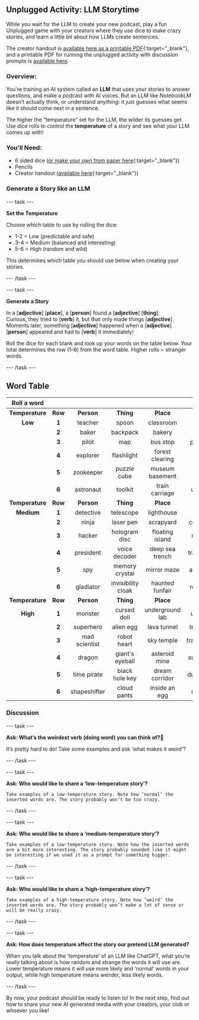 ## Unplugged Activity: LLM Storytime

While you wait for the LLM to create your new podcast, play a fun Unplugged game with your creators where they use dice to make crazy stories, and learn a little bit about how LLMs create sentences.

The creator handout is [available here as a printable PDF](resources/LLMStorytime_creator.pdf){:target="_blank"}, and a printable PDF for running the unplugged activity with discussion prompts is [available here](resources/LLMStorytime_leader.pdf).

### **Overview:**

You're training an AI system called an **LLM** that uses your stories to answer questions, and make a podcast with AI voices. But an LLM like NotebookLM doesn’t actually think, or understand *anything*: it just guesses what seems like it should come next in a sentence.

The higher the “temperature” set for the LLM, the wilder its guesses get. Use dice rolls to control the **temperature** of a story and see what your LLM comes up with!

### **You’ll Need:**
- 6 sided dice ([or make your own from paper here](resources/dice.pdf){:target="_blank"})
- Pencils
- Creator handout ([available here](resources/LLMStorytime_creator.pdf){:target="_blank"})

### Generate a Story like an LLM

--- task ---

**Set the Temperature**

Choose which table to use by rolling the dice:

* 1-2 \= Low (predictable and safe)  
* 3-4 \= Medium (balanced and interesting)  
* 5-6 \= High (random and wild)

This determines which table you should use below when creating your stories.

--- /task ---

--- task ---

**Generate a Story**

In a \[**adjective**\] \[**place**\], a \[**person**\] found a \[**adjective**\] \[**thing**\].  
Curious, they tried to \[**verb**\] it, but that only made things \[**adjective**\].  
Moments later, something \[**adjective**\] happened when a \[**adjective**\] \[**person**\] appeared and had to \[**verb**\] it immediately\!

Roll the dice for each blank and look up your words on the table below. 
Your total determines the row (1–6) from the word table. Higher rolls \= stranger words.

--- /task ---

##     **Word Table**

| Roll a word |  |  |  |  |  |  |
| :---: | :---: | :---: | :---: | :---: | :---: | :---: |
| **Temperature** | **Row** | **Person** | **Thing** | **Place** | **Verb** | **Adjective** |
| **Low** | **1** | teacher | spoon | classroom | walk | small |
|  | **2** | baker | backpack | bakery | look | dusty |
|  | **3** | pilot | map | bus stop | pick up | quiet |
|  | **4** | explorer | flashlight | forest clearing | open | creaky |
|  | **5** | zookeeper | puzzle cube | museum basement | carry | mossy |
|  | **6** | astronaut | toolkit | train carriage | unlock | glowing |
| **Temperature** | **Row** | **Person** | **Thing** | **Place** | **Verb** | **Adjective** |
| **Medium** | **1** | detective | telescope | lighthouse | twist | slippery |
|  | **2** | ninja | laser pen | scrapyard | connect | tangled |
|  | **3** | hacker | hologram disc | floating island | rewire | shiny |
|  | **4** | president | voice decoder | deep sea trench | translate | magnetic |
|  | **5** | spy | memory crystal | mirror maze | activate | haunted |
|  | **6** | gladiator | invisibility cloak | haunted funfair | reverse | unstable |
| **Temperature** | **Row** | **Person** | **Thing** | **Place** | **Verb** | **Adjective** |
| **High** | **1** | monster | cursed doll | underground lab | upload | cursed |
|  | **2** | superhero | alien egg | lava tunnel | teleport | wobbly |
|  | **3** | mad scientist | robot heart | sky temple | transform | stinky |
|  | **4** | dragon | giant's eyeball | asteroid mine | summon | invisible |
|  | **5** | time pirate | black hole key | dream corridor | duplicate | screaming |
|  | **6** | shapeshifter | cloud pants | inside an egg | merge | impossible |


### **Discussion**

--- task ---

**Ask: What’s the weirdest verb (doing word) you can think of?🤔**

It’s pretty hard to do! Take some examples and ask ‘what makes it *weird’*?

--- /task ---

--- task ---

**Ask: Who would like to share a ‘low-temperature story’?** 

	Take examples of a low-temperature story. Note how ‘normal’ the inserted words are. The story probably won’t be too crazy.

--- /task ---

--- task ---

**Ask: Who would like to share a ‘medium-temperature story’?** 

	Take examples of a low-temperature story. Note how the inserted words are a bit more interesting. The story probably sounded like it might be interesting if we used it as a prompt for something bigger.

--- /task ---

--- task ---

**Ask: Who would like to share a ‘high-temperature story’?** 

	Take examples of a high-temperature story. Note how ‘weird’ the inserted words are. The story probably won’t make a lot of sense or will be really crazy.

--- /task ---

--- task ---

**Ask: How does temperature affect the story our pretend LLM generated?** 

When you talk about the ‘temperature’ of an LLM like ChatGPT, what you’re really talking about is how random and strange the words it will use are. Lower temperature means it will use more likely and ‘normal’ words in your output, while high temperature means weirder, less likely words.

--- /task ---

By now, your podcast should be ready to listen to! In the next step, find out how to share your new AI generated media with your creators, your club or whoever you like!